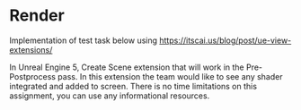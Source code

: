 # Render
Implementation of test task below using https://itscai.us/blog/post/ue-view-extensions/

In Unreal Engine 5, Create Scene extension that will work in the Pre-Postprocess pass. In this extension  the team would like to see any shader integrated and added to screen.  There is no time limitations on this assignment, you can use any informational resources.

